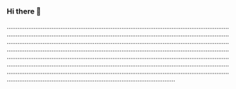 ### Hi there 👋

..................................................................................................................................................................................................................................................................................................................................................................................................................................................................................................................................................................................................................................................................................................................................................................................................................................................................................................................................................................................................